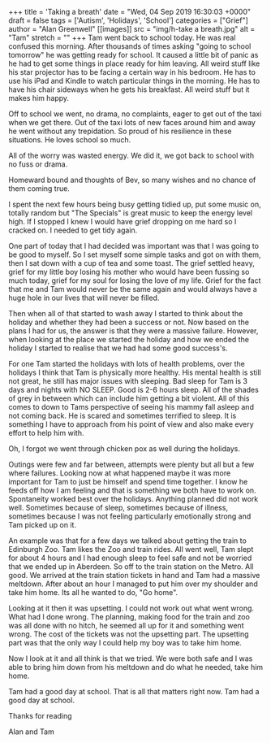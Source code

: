 +++
title = 'Taking a breath'
date = "Wed, 04 Sep 2019 16:30:03 +0000"
draft = false
tags = ['Autism', 'Holidays', 'School']
categories = ["Grief"]
author = "Alan Greenwell"
[[images]]
  src = "img/h-take a breath.jpg"
  alt = "Tam"
  stretch = ""
+++
Tam went back to school today. He was real confused this morning. After thousands of times asking "going to school tomorrow" he was getting ready for school. It caused a little bit of panic as he had to get some things in place ready for him leaving. All weird stuff like his star projector has to be facing a certain way in his bedroom. He has to use his iPad and Kindle to watch particular things in the morning. He has to have his chair sideways when he gets his breakfast. All weird stuff but it makes him happy.
<!--more-->
Off to school we went, no drama, no complaints, eager to get out of the taxi when we get there. Out of the taxi lots of new faces around him and away he went without any trepidation. So proud of his resilience in these situations. He loves school so much.

All of the worry was wasted energy. We did it, we got back to school with no fuss or drama.

Homeward bound and thoughts of Bev, so many wishes and no chance of them coming true.

I spent the next few hours being busy getting tidied up, put some music on, totally random but "The Specials" is great music to keep the energy level high. If I stopped I knew I would have grief dropping on me hard so I cracked on. I needed to get tidy again.

One part of today that I had decided was important was that I was going to be good to myself. So I set myself some simple tasks and got on with them, then I sat down with a cup of tea and some toast. The grief settled heavy, grief for my little boy losing his mother who would have been fussing so much today, grief for my soul for losing the love of my life. Grief for the fact that me and Tam would never be the same again and would always have a huge hole in our lives that will never be filled.

Then when all of that started to wash away I started to think about the holiday and whether they had been a success or not. Now based on the plans I had for us, the answer is that they were a massive failure. However, when looking at the place we started the holiday and how we ended the holiday I started to realise that we had had some good success's.

For one Tam started the holidays with lots of health problems, over the holidays I think that Tam is physically more healthy. His mental health is still not great, he still has major issues with sleeping. Bad sleep for Tam is 3 days and nights with NO SLEEP. Good is 2-6 hours sleep. All of the shades of grey in between which can include him getting a bit violent. All of this comes to down to Tams perspective of seeing his mammy fall asleep and not coming back. He is scared and sometimes terrified to sleep. It is something I have to approach from his point of view and also make every effort to help him with.

Oh, I forgot we went through chicken pox as well during the holidays.

Outings were few and far between, attempts were plenty but all but a few where failures. Looking now at what happened maybe it was more important for Tam to just be himself and spend time together. I know he feeds off how I am feeling and that is something we both have to work on. Spontaneity worked best over the holidays. Anything planned did not work well. Sometimes because of sleep, sometimes because of illness, sometimes because I was not feeling particularly emotionally strong and Tam picked up on it.

An example was that for a few days we talked about getting the train to Edinburgh Zoo. Tam likes the Zoo and train rides. All went well, Tam slept for about 4 hours and I had enough sleep to feel safe and not be worried that we ended up in Aberdeen. So off to the train station on the Metro. All good. We arrived at the train station tickets in hand and Tam had a massive meltdown. After about an hour I managed to put him over my shoulder and take him home. Its all he wanted to do, "Go home".

Looking at it then it was upsetting. I could not work out what went wrong. What had I done wrong. The planning, making food for the train and zoo was all done with no hitch, he seemed all up for it and something went wrong. The cost of the tickets was not the upsetting part. The upsetting part was that the only way I could help my boy was to take him home.

Now I look at it and all think is that we tried. We were both safe and I was able to bring him down from his meltdown and do what he needed, take him home.

Tam had a good day at school. That is all that matters right now. Tam had a good day at school.

Thanks for reading

Alan and Tam